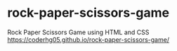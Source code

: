 # rock-paper-scissors-game
Rock Paper Scissors Game using HTML and CSS
https://coderhg05.github.io/rock-paper-scissors-game/
